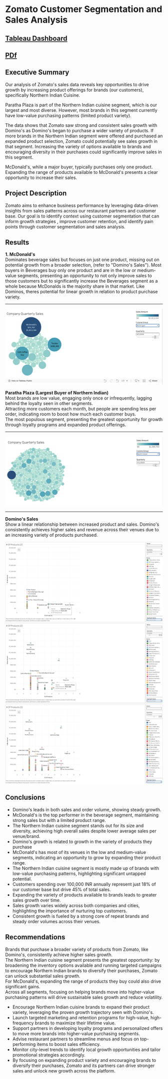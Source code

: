 # Zomato Customer Segmentation and Sales Analysis

[Tableau Dashboard](https://public.tableau.com/views/ZomatoCustomerSegmentationandSalesAnalysis/Story1?:language=en-US&:sid=&:redirect=auth&:display_count=n&:origin=viz_share_link)
---
[PDf](https://github.com/cullenmccutcheon/Project_Portfolio/blob/main/Tableau%20Zomato%20Customer%20Segmentation%20and%20Sales%20Analysis/Zomato%20Customer%20Segmentation%20and%20Sales%20Analysis%20FINAL.pdf)
---
## Executive Summary

Our analysis of Zomato's sales data reveals key opportunities to drive growth by increasing product offerings for brands (our customers), specifically Northern Indian Cuisine.

Paratha Plaza is part of the Northern Indian cuisine segment, which is our largest and most diverse. However, most brands in this segment currently have low-value purchasing patterns (limited product variety).

The data shows that Zomato saw strong and consistent sales growth with Domino's as Domino's began to purchase a wider variety of products. If more brands in the Northern Indian segment were offered and purchased an expanded product selection, Zomato could potentially see sales growth in that segment. Increasing the variety of options available to brands and encouraging diversity in their purchases could significantly improve sales in this segment.

McDonald's, while a major buyer, typically purchases only one product. Expanding the range of products available to McDonald's presents a clear opportunity to increase their sales.



## Project Description

Zomato aims to enhance business performance by leveraging data-driven insights from sales patterns across our restaurant partners and customer base. Our goal is to identify context using customer segmentation that can inform growth strategies , improve customer retention, and identify pain points through customer segmentation and sales analysis.

## Results

**1. McDonald's**  
Dominates beverage sales but focuses on just one product, missing out on potential growth from a broader selection, (refer to "Domino's Sales").
Most buyers in Beverages buy only one product and are in the low or medium-value segments, presenting an opportunity 
to not only improve sales to those customers but to significantly increase the Beverages segment as a whole because McDonalds
is the majority share in that market. Like Dominos, theres potential for linear growth in relation to product purchase variety.

---

![Logo](McDonaldsBubble.png)


**Paratha Plaza (Largest Buyer of Northern Indian)**  
Most brands are low value, engaging only once or infrequently, lagging behind the loyalty seen in other segments.  
Attracting more customers each month, but people are spending less per order, indicating room to boost how much each customer buys.  
The most populous segment, presenting the greatest opportunity for growth through loyalty programs and expanded product offerings.

---
![Logo](NorthernIndian.png)

---
**Domino's Sales**  
Show a linear relationship between increased product and sales. Domino's consistently achieves higher sales and revenue across their 
venues due to an increasing variety of products purchased.

![Logo](Dominos1.png)
![Logo](Dominos2.png)
![Logo](Dominos3.png)


## Conclusions

- Domino's leads in both sales and order volume, showing steady growth.  
- McDonald's is the top performer in the beverage segment, maintaining strong sales but with a limited product range.  
- The Northern Indian cuisine segment stands out for its size and diversity, achieving high overall sales despite lower average sales per venue/brand.
- Domino's growth is related to growth in the variety of products they purchase 
- McDonald's has most of its venues in the low and medium-value segments, indicating an opportunity to grow by expanding their product range.  
- The Northern Indian cuisine segment is mostly made up of brands with low-value purchasing patterns, highlighting significant untapped potential.
- Customers spending over 100,000 INR annually represent just 18% of our customer base but drive 45% of total sales.
- Expanding the variety of products available to brands leads to greater sales growth over time.
- Sales growth varies widely across both companies and cities, highlighting the importance of nurturing top customers.
- Consistent growth is fueled by a strong core of repeat brands and steady order volumes across their venues.
  

## Recommendations

Brands that purchase a broader variety of products from Zomato, like Domino's, consistently achieve higher sales growth.  
The Northern Indian cuisine segment presents the greatest opportunity: by broadening the inventory options available and running targeted campaigns to encourage Northern Indian brands to diversify their purchases, Zomato can unlock substantial sales growth.  
For McDonald's, expanding the range of products they buy could also drive significant gains.  
Across all segments, focusing on helping brands move into higher-value purchasing patterns will drive sustainable sales growth and reduce volatility.
- Encourage Northern Indian cuisine brands to expand their product variety, leveraging the proven growth trajectory seen with Domino's.
- Launch targeted marketing and retention programs for high-value, high-frequency brands to maximize their lifetime value.
- Support partners in developing loyalty programs and personalized offers to move more brands into higher-value purchasing segments.
- Advise restaurant partners to streamline menus and focus on top-performing items to boost sales efficiency.
- Monitor city-level trends to identify local growth opportunities and tailor promotional strategies accordingly.
- By focusing on expanding product variety and encouraging brands to diversify their purchases, Zomato and its partners can drive stronger sales and unlock new growth across the platform.

